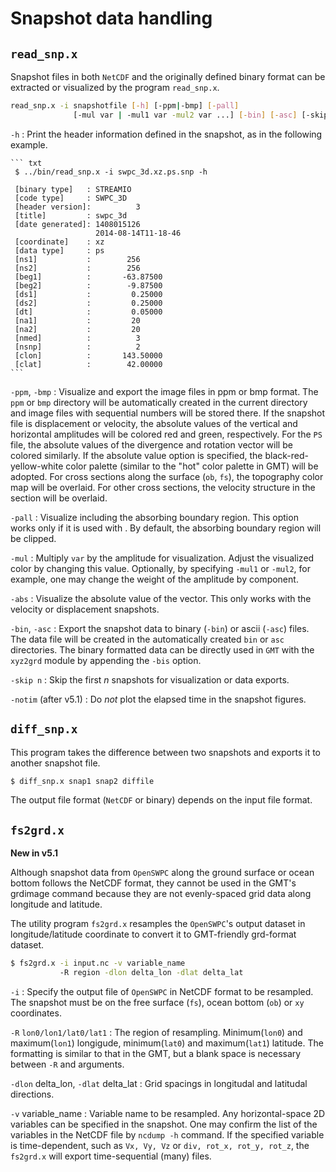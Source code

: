 # Snapshot data handling

## `read_snp.x` 

Snapshot files in both `NetCDF` and the originally defined binary format
can be extracted or visualized by the program `read_snp.x`.


``` bash
read_snp.x -i snapshotfile [-h] [-ppm|-bmp] [-pall] 
              [-mul var | -mul1 var -mul2 var ...] [-bin] [-asc] [-skip n]
```

  `-h`
  : Print the header information defined in the snapshot, as in the
    following example.

    ``` txt
     $ ../bin/read_snp.x -i swpc_3d.xz.ps.snp -h

     [binary type]   : STREAMIO
     [code type]     : SWPC_3D
     [header version]:          3
     [title]         : swpc_3d
     [date generated]: 1408015126
                       2014-08-14T11-18-46
     [coordinate]    : xz
     [data type]     : ps
     [ns1]           :        256
     [ns2]           :        256
     [beg1]          :       -63.87500
     [beg2]          :        -9.87500
     [ds1]           :         0.25000
     [ds2]           :         0.25000
     [dt]            :         0.05000
     [na1]           :         20
     [na2]           :         20
     [nmed]          :          3
     [nsnp]          :          2
     [clon]          :       143.50000
     [clat]          :        42.00000
    ```

  `-ppm`, `-bmp`
  : Visualize and export the image files in ppm or bmp format. The `ppm`
    or `bmp` directory will be automatically created in the current
    directory and image files with sequential numbers will be stored
    there. If the snapshot file is displacement or velocity, the
    absolute values of the vertical and horizontal amplitudes will be
    colored red and green, respectively. For the `PS` file, the absolute
    values of the divergence and rotation vector will be colored
    similarly. If the absolute value option is specified, the
    black-red-yellow-white color palette (similar to the "hot" color
    palette in GMT) will be adopted. For cross sections along the
    surface (`ob`, `fs`), the topography color map will be overlaid. For
    other cross sections, the velocity structure in the section will be
    overlaid.
      
  `-pall`
  : Visualize including the absorbing boundary region. This option works
    only if it is used with . By default, the absorbing boundary region
    will be clipped.

  `-mul`
  : Multiply `var` by the amplitude for visualization. Adjust the
    visualized color by changing this value. Optionally, by specifying
    `-mul1` or `-mul2`, for example, one may change the weight of the
    amplitude by component.

  `-abs`
  : Visualize the absolute value of the vector. This only works with the
    velocity or displacement snapshots.

  `-bin`, `-asc`
  : Export the snapshot data to binary (`-bin`) or ascii (`-asc`) files.
    The data file will be created in the automatically created `bin` or
    `asc` directories. The binary formatted data can be directly used in
    `GMT` with the `xyz2grd` module by appending the `-bis` option.

  `-skip n`
  : Skip the first $n$ snapshots for visualization or data exports.

  `-notim` (after v5.1)
  : Do *not* plot the elapsed time in the snapshot figures.


## `diff_snp.x`

This program takes the difference between two snapshots and exports it
to another snapshot file.

``` bash
$ diff_snp.x snap1 snap2 diffile
```

The output file format (`NetCDF` or binary) depends on the input file
format.


## `fs2grd.x`  

**New in v5.1**

Although snapshot data from `OpenSWPC` along the ground surface or ocean bottom follows the NetCDF format, they cannot be used in the GMT's grdimage command because they are not evenly-spaced grid data along longitude and latitude. 

The utility program `fs2grd.x` resamples the `OpenSWPC`'s output dataset in longitude/latitude coordinate to convert it to GMT-friendly grd-format dataset. 

``` bash
$ fs2grd.x -i input.nc -v variable_name 
           -R region -dlon delta_lon -dlat delta_lat 
```


  `-i`
  : Specify the output file of `OpenSWPC` in NetCDF format to be resampled. The snapshot must be on the free surface (`fs`), ocean bottom (`ob`) or `xy` coordinates. 

  `-R` `lon0/lon1/lat0/lat1`
  : The region of resampling. Minimum(`lon0`) and maximum(`lon1`) longigude, minimum(`lat0`) and maximum(`lat1`) latitude. The formatting is similar to that in the GMT, but a blank space is necessary between `-R` and arguments. 
  
  `-dlon` delta_lon, `-dlat` delta_lat
  : Grid spacings in longitudal and latitudal directions. 

  `-v` variable_name
  : Variable name to be resampled. Any horizontal-space 2D variables can be specified in the snapshot. One may confirm the list of the variables in the NetCDF file by `ncdump -h` command. If the specified variable is time-dependent, such as `Vx, Vy, Vz` or `div, rot_x, rot_y, rot_z`, the `fs2grd.x` will export time-sequential (many) files. 